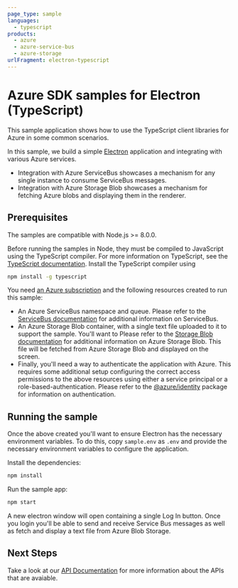 ```yaml
---
page_type: sample
languages:
  - typescript
products:
  - azure
  - azure-service-bus
  - azure-storage
urlFragment: electron-typescript
---
```


# Azure SDK samples for Electron (TypeScript)

This sample application shows how to use the TypeScript client libraries for Azure in some common scenarios.

In this sample, we build a simple [Electron][electron] application and integrating with various
Azure services.

- Integration with Azure ServiceBus showcases a mechanism for any single instance to consume ServiceBus messages.
- Integration with Azure Storage Blob showcases a mechanism for fetching Azure blobs and displaying them in the renderer.

## Prerequisites

The samples are compatible with Node.js >= 8.0.0.

Before running the samples in Node, they must be compiled to JavaScript using the TypeScript compiler. For more information on TypeScript, see the [TypeScript documentation][typescript]. Install the TypeScript compiler using

```bash
npm install -g typescript
```

You need [an Azure subscription][freesub] and the following resources created to run this sample:

- An Azure ServiceBus namespace and queue. Please refer to the [ServiceBus documentation][servicebus] for additional information on ServiceBus.
- An Azure Storage Blob container, with a single text file uploaded to it to support the sample. You'll want to Please refer to the [Storage Blob documentation][storageblob] for additional information on Azure Storage Blob. This file will be fetched from Azure Storage Blob and displayed on the screen.
- Finally, you'll need a way to authenticate the application with Azure. This requires some additional setup configuring the correct access permissions to the above resources using either a service principal or a role-based-authentication. Please refer to the [@azure/identity][identity] package for information on authentication.

## Running the sample

Once the above created you'll want to ensure Electron has the necessary environment variables. To do this, copy `sample.env` as `.env` and provide the necessary environment variables to configure the application.

Install the dependencies:

```bash
npm install
```

Run the sample app:

```bash
npm start
```

A new electron window will open containing a single Log In button. Once you login you'll be able to send
and receive Service Bus messages as well as fetch and display a text file from Azure Blob Storage.

## Next Steps

Take a look at our [API Documentation][apiref] for more information about the APIs that are avaiable.

[electron]: https://www.electronjs.org/
[typescript]: https://www.typescriptlang.org/docs/home.html
[freesub]: https://azure.microsoft.com/free
[servicebus]: https://docs.microsoft.com/javascript/api/@azure/service-bus
[storageblob]: https://docs.microsoft.com/javascript/api/@azure/storage-blob
[identity]: https://docs.microsoft.com/javascript/api/@azure/identity
[apiref]: https://docs.microsoft.com/javascript/api/
